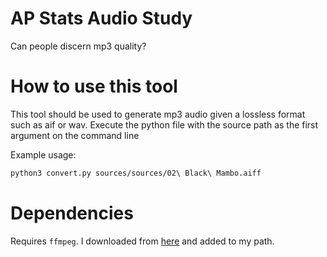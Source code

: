 # AP Stats Audio Study

Can people discern mp3 quality?

# How to use this tool
This tool should be used to generate mp3 audio given a lossless format such as
 aif or wav. Execute the python file with the source path as the first
argument on the command line

Example usage:

```bash
python3 convert.py sources/sources/02\ Black\ Mambo.aiff
```

# Dependencies
Requires `ffmpeg`. I downloaded from [here](http://ffmpeg.org/download.html)
and added to my path.
